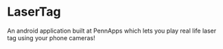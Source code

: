 # LaserTag
An android application built at PennApps which lets you play real life laser tag using your phone cameras!
